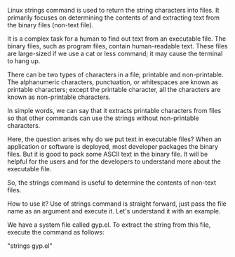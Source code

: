 Linux strings command is used to return the string characters into files. It primarily focuses on determining the contents of and extracting text from the binary files (non-text file).

It is a complex task for a human to find out text from an executable file. The binary files, such as program files, contain human-readable text. These files are large-sized if we use a cat or less command; it may cause the terminal to hang up.

There can be two types of characters in a file; printable and non-printable. The alphanumeric characters, punctuation, or whitespaces are known as printable characters; except the printable character, all the characters are known as non-printable characters.

In simple words, we can say that it extracts printable characters from files so that other commands can use the strings without non-printable characters.

Here, the question arises why do we put text in executable files? When an application or software is deployed, most developer packages the binary files. But it is good to pack some ASCII text in the binary file. It will be helpful for the users and for the developers to understand more about the executable file.

So, the strings command is useful to determine the contents of non-text files.

How to use it?
Use of strings command is straight forward, just pass the file name as an argument and execute it. Let's understand it with an example.

We have a system file called gyp.el. To extract the string from this file, execute the command as follows:

"strings gyp.el"  
